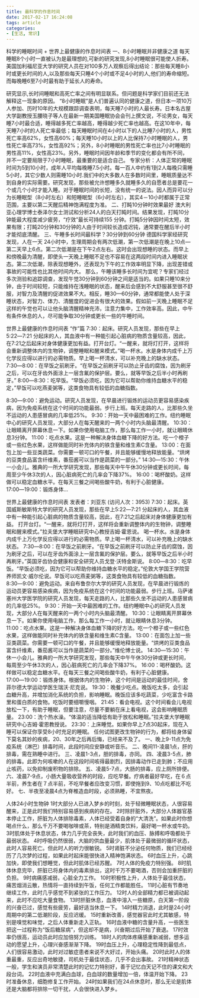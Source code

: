 ```yaml
---
title: 最科学的作息时间
date: 2017-02-17 16:24:08
tags: article
categories:
- [生活, 常识]
---
```

科学的睡眠时间 + 世界上最健康的作息时间表
一、8小时睡眠并非健康之道
每天睡眠8个小时一直被认为是最理想的,可新的研究发现,8小时睡眠很可能使人折寿。
美国加利福尼亚大学的研究人员在对100多万人观察后得出结论：那些每天睡8小时或更长时间的人,以及那些每天只睡4个小时或不足4小时的人,他们的寿命缩短。而每晚睡6至7小时最有助于延长人的寿命。
<!--more-->
研究显示,长时间睡眠和高死亡率之间有明显联系。但问题是科学家们目前还无法解释这一现象的原因。
 “8小时睡眠”是人们普遍认同的健康之道，但日本一项10万人参加、历时10年的大规模跟踪调查表明，每天睡7小时的人最长寿。日本名古屋大学副教授玉腰晓子等人在最新一期美国睡眠协会会刊上撰文说，不论男女，每天睡7小时最合适，睡得越多死亡率越高，睡得越少死亡率也越高。在这10年中，每天睡7小时的人死亡率最低；每天睡眠时间在4小时以下的人比睡7小时的人，男性死亡率高62%，女性高60%；每天睡10小时以上的人比保持7小时睡眠的人，男性死亡率高73%，女性高92%；另外，8小时睡眠的男性死亡率也比7小时睡眠的男性高11%，女性高23%。另外，睡眠时间因年龄和季节的变化都会有所不同，并不一定要局限于7小时睡眠，最重要的是适合自己。
专家分析：人体正常的睡眠时间为5到10小时，成年人平均每晚睡7.5小时。每一百人中约有1到2人每晚只需睡5小时，其它少数人则需睡10小时.我们中的大多数人在多数时间里，睡眠质量达不到自身的实际需要。研究发现，那些被允许想睡多久就睡多久的自愿者总是要花一个或几个小时才能入睡。对于睡眠时间的长短，没有统一的说法。因人而异可以分为长睡眠型（8小时左右）和短睡眠型（6小时左右），其实4－10小时都属于正常范围，主要以第二天醒后精神饱满程度为准。
二、打盹10分钟时效果最好
澳大利亚心理学博士泰泽尔女士测试和分析24人的白天打盹时间。结果发现，打盹10分钟能最大程度减少疲劳，“疗效”最长可持续155 分钟。打盹5分钟因时间太短，效果有限；打盹20分钟和30分钟的人由于时间较长造成迟钝，通常要在醒后半小时才能彻底清醒。
三、午睡多长时间最科学？30分钟到60分钟
德国科学家经研究发现，人在一天 24小时中，生理周期会有两次低潮，第一次低潮是在晚上10点—第二天早上6点。第二次低潮是在下午2点左右。这时会出现想睡的状态。而早上和傍晚最为清醒，即使头一天晚上睡眠不足也不容易在这两段时间内进入睡眠状态。第二次低潮，除表现想睡外，还表现为下午的工作效率明显下降，出现差错或事故的可能性也比其他时间内大。
那么，午睡该睡多长时间为宜呢？专家们经过多次测验和追踪调查，发现午觉30分钟到60分钟之间是适当的。如果只睡10来分钟，由于时间较短，只能维持在浅睡眠的状态，醒来后会感到不大舒服甚至很不舒服，对智力及清醒的促进效果不大。相反，睡30—60分钟，通常都能使人处于深睡状态，对智力、体力、清醒度的促进会有很大的效果。假如前一天晚上睡眠不足这样的午觉也可以让他头脑清醒精神充沛，注意力集中，工作效率高。因此，中午有条件休息的人，尽可能争取30分钟或更长一些的午睡时间。
 
世界上最健康的作息时间表
“作”篇
7:30：起床。研究人员发现，那些在早上5:22―7:21 分起床的人，其血液中有一种能引起心脏病的物质含量较高，因此，在7:21之后起床对身体健康更加有益。打开台灯。“一醒来，就将灯打开，这样将会重新调整体内的生物钟，调整睡眠和醒来模式。”喝一杯水。水是身体内成千上万化学反应得以进行的必需物质。早上喝一杯清水，可以补充晚上的缺水状态。
7:30―8:00：在早饭之前刷牙。“在早饭之前刷牙可以防止牙齿的腐蚀，因为刷牙之后，可以在牙齿外面涂上一层含氟的保护层。要么，就等早饭之后半小时再刷牙。”
8:00―8:30：吃早饭。“早饭必须吃，因为它可以帮助你维持血糖水平的稳定，”早饭可以吃燕麦粥等，这类食物具有较低的血糖指数。
 
8:30―9:00：避免运动。研究人员发现，在早晨进行锻炼的运动员更容易感染疾病，因为免疫系统在这个时间的功能最弱。步行上班。每天走路的人，比那些久坐不运动的人患感冒病的几率低25%。
9:30：开始一天中最困难的工作。纽约睡眠中心的研究人员发现，大部分人在每天醒来的一两个小时内头脑最清醒。
10:30：让眼睛离开屏幕休息一下。如果你使用电脑工作，那么每工作一小时，就让眼睛休息3分钟。
11:00：吃点水果。这是一种解决身体血糖下降的好方法。吃一个橙子或一些红色水果，这样做能同时补充体内的铁含量和维生素C含量。
13:00：在面包上加一些豆类蔬菜。你需要一顿可口的午餐，并且能够缓慢地释放能量。“烘烤的豆类食品富含纤维素，番茄酱可以当作是蔬菜的一部分。”
14:30―15:30：午休一小会儿。雅典的一所大学研究发现，那些每天中午午休30分钟或更长时间，每周至少午休3次的人，因心脏病死亡的几率会下降37%。
16:00：喝杯酸奶。这样做可以稳定血糖水平。在每天三餐之间喝些酸牛奶，有利于心脏健康。
17:00―19:00：锻炼身体...
 
世界上最健康的作息时间表
发表者：刘亚东 (访问人次：3953)
7:30：起床。英国威斯敏斯特大学的研究人员发现，那些在早上5:22―7:21 分起床的人，其血液中有一种能引起心脏病的物质含量较高，因此，在7:21之后起床对身体健康更加有益。
打开台灯。“一醒来，就将灯打开，这样将会重新调整体内的生物钟，调整睡眠和醒来模式。”拉夫堡大学睡眠研究中心教授吉姆·霍恩说。
喝一杯水。水是身体内成千上万化学反应得以进行的必需物质。早上喝一杯清水，可以补充晚上的缺水状态。
7:30―8:00：在早饭之前刷牙。“在早饭之前刷牙可以防止牙齿的腐蚀，因为刷牙之后，可以在牙齿外面涂上一层含氟的保护层。要么，就等早饭之后半小时再刷牙。”英国牙齿协会健康和安全研究人员戈登·沃特金斯说。
8:00―8:30：吃早饭。“早饭必须吃，因为它可以帮助你维持血糖水平的稳定。”伦敦大学国王学院营养师凯文·威尔伦说。早饭可以吃燕麦粥等，这类食物具有较低的血糖指数。
8:30―9:00：避免运动。来自布鲁奈尔大学的研究人员发现，在早晨进行锻炼的运动员更容易感染疾病，因为免疫系统在这个时间的功能最弱。步行上班。马萨诸塞州大学医学院的研究人员发现，每天走路的人，比那些久坐不运动的人患感冒病的几率低25%。
9:30：开始一天中最困难的工作。纽约睡眠中心的研究人员发现，大部分人在每天醒来的一两个小时内头脑最清醒。
10:30：让眼睛离开屏幕休息一下。如果你使用电脑工作，那么每工作一小时，就让眼睛休息3分钟。
11:00：吃点水果。这是一种解决身体血糖下降的好方法。吃一个橙子或一些红色水果，这样做能同时补充体内的铁含量和维生素C含量。
13:00：在面包上加一些豆类蔬菜。你需要一顿可口的午餐，并且能够缓慢地释放能量。“烘烤的豆类食品富含纤维素，番茄酱可以当作是蔬菜的一部分。”维伦博士说。
14:30―15:30：午休一小会儿。雅典的一所大学研究发现，那些每天中午午休30分钟或更长时间，每周至少午休3次的人，因心脏病死亡的几率会下降37%。
16:00：喝杯酸奶。这样做可以稳定血糖水平。在每天三餐之间喝些酸牛奶，有利于心脏健康。
17:00―19:00：锻炼身体。根据体内的生物钟，这个时间是运动的最佳时间，舍菲尔德大学运动学医生瑞沃·尼克说。
19:30：晚餐少吃点。晚饭吃太多，会引起血糖升高，并增加消化系统的负担，影响睡眠。晚饭应该多吃蔬菜，少吃富含卡路里和蛋白质的食物。吃饭时要细嚼慢咽。
21:45：看会电视。这个时间看会儿电视放松一下，有助于睡眠，但要注意，尽量不要躺在床上看电视，这会影响睡眠质量。
23:00：洗个热水澡。“体温的适当降低有助于放松和睡眠。”拉夫堡大学睡眠研究中心吉姆·霍恩教授说。
23:30：上床睡觉。如果你早上7点30起床，现在入睡可以保证你享受8小时充足的睡眠。
任何试图更改生物钟的行为，都将给身体留下莫名其妙的疾病，20、30年之后再后悔，已经来不及了。
一、晚上9-11点为免疫系统（淋巴）排毒时间，此段时间应安静或听音乐。
二、晚间11-凌晨1点，肝的排毒，需在熟睡中进行。
三、凌晨1-3点，胆的排毒，亦同。
四、凌晨3-5点，肺的排毒。此即为何咳嗽的人在这段时间咳得最剧烈，因排毒动作已走到肺；不应用止咳药，以免抑制废积物的排除。
五、凌晨5-7点，大肠的排毒，应上厕所排便。
六、凌晨7-9点，小肠大量吸收营养的时段，应吃早餐。疗病者最好早吃，在６点半前，养生者在７点半前，不吃早餐者应改变习惯，即使拖到9、10点吃都比不吃好。
七、半夜至凌晨4点为脊椎造血时段，必须熟睡，不宜熬夜。
 
人体24小时生物钟 
1时大部分人已进入梦乡的时刻，处于轻微睡眠状态，人很容易醒来，正是此时我们特别容易感到疾病的存在。
2时除肝脏外，大部分人体器官基本停止工作，肝脏为人体排除毒素，人体已经受着自身的“大清洗”。如果此时你想喝点什么，那么千万不要喝咖啡或茶，特别是酒精类饮料，最好喝一杯水或牛奶。
3时肌体处于休息状态，体力几乎完全丧失，此时我们的血压、脉搏和呼吸都处于最弱状态。
4时呼吸仍然很弱，大脑的供血量最少，肌体处于最微弱的循环状态，此时人容易死亡。但此时人的听力很敏锐。
5时肾脏不分泌任何物质，我们已经经历了几次梦的过程，如果此时起床能很快进入精神饱满状态。
6时血压上升，心跳加快，即使我们想睡觉，但此时肌体已经苏醒。
7时人体的免疫力特别强。
8时肌体休息完毕，肝脏已将身体内的毒素排出，这时千万不要喝酒，否则会加重肝脏的负担。
9时病痛感减弱，心脏全力工作。
10时积极性上升，人体处于最佳状态，痛苦烟消云散，热情将一直持续到午饭，任何工作都能胜任。
11时心脏有节奏地继续工作，此时几乎感觉不到紧张的工作压力。
12时人的全部精力都已被调动起来，此时不应吃大量食物。
13时肝脏休息，血液中溶入一些糖原，白天第一阶段的兴奋已过，感觉有些疲劳，最好适当休息一下。
14时精力消退，此时是24小时周期中的第二低潮阶段，反应迟缓。
15时重新改善，感觉器官此时尤其敏感，特别是嗅觉和味觉，之后人体重新走入正轨。
16时血液中糖的含量升高，一些医生把这一过程称为“饭后糖尿病”，但这却不是病，兴奋期过后开始了衰退。
17时效率仍很高，运动员此时应加倍努力训练。
18时人的肉体疼痛感重新减弱，想多运动的愿望上升，心理兴奋感渐渐下降。
19时血压上升，心理稳定性降到最低点，人们很容易激动，此时对过敏症患者来说不大好过，开始头痛。
20时此时人的体重最重，反应出奇地敏捷，司机处于最佳状态，几乎不会出事故。
21时精神状态一般，学生和演员非常清楚此时的记忆力特别好，善于记忆白天记不住的课文和大段台词。
22时血液中充满白血球，白血球的数量增加一倍，体温开始下降。
23时准备休息，细胞修复工作开始。
24时如果我们在24点休息时，那么无论是肌体还是大脑都将排除一切干扰，人会很快进入梦乡。
